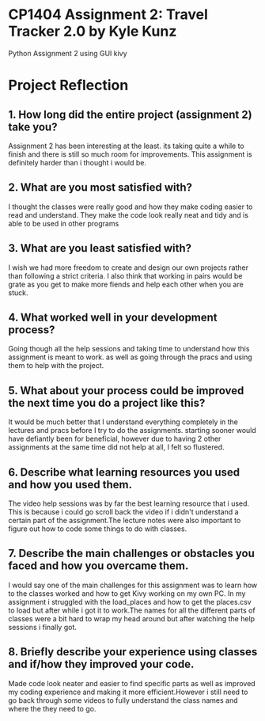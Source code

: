 # CP1404 Assignment 2: Travel Tracker 2.0 by Kyle Kunz

Python Assignment 2 using GUI kivy 

# Project Reflection 

## 1. How long did the entire project (assignment 2) take you?
Assignment 2 has been interesting at the least. its taking quite a while to finish and there is still so much room for 
improvements. This assignment is definitely harder than i thought i would be.   

## 2. What are you most satisfied with?
I thought the classes were really good and how they make coding easier to read and understand. They make the code look 
really neat and tidy and is able to be used in other programs  

## 3. What are you least satisfied with?
I wish we had more freedom to create and design our own projects rather than following a strict criteria. I also think 
that working in pairs would be grate as you  get to make more fiends and help each other when you are stuck. 

## 4. What worked well in your development process?
Going though all the help sessions and taking time to understand how this assignment is meant to work. as well as 
going through the pracs and using them to help with the project. 

## 5. What about your process could be improved the next time you do a project like this?
It would be much better that I understand everything completely in the lectures and pracs before I try to do
the assignments. starting sooner would have defiantly been for beneficial, however due to having 2 other assignments
at the same time did not help at all, I felt so flustered. 

## 6. Describe what learning resources you used and how you used them.
The video help sessions was by far the best learning resource that i used. This is because i could go scroll back the 
video if i didn't understand a certain part of the assignment.The lecture notes were also important to figure out how to code some things to
do with classes.

## 7. Describe the main challenges or obstacles you faced and how you overcame them.
I would say one of the main challenges for this assignment was to learn how to the classes worked and how to get Kivy 
working on my own PC. In my assignment i struggled with the load_places and how to get the places.csv to load but after
while i got it to work.The names for all the different parts of classes were a bit hard to wrap my head around but after
watching the help sessions i finally got.    

## 8. Briefly describe your experience using classes and if/how they improved your code.
Made code look neater and easier to find specific parts as well as improved my coding experience and making it more 
efficient.However i still need to go back through some videos to fully understand the class names and where the they 
need to go.    